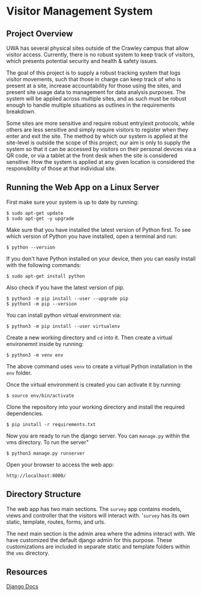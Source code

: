 # Visitor Management System

## Project Overview

UWA has several physical sites outside of the Crawley campus that allow visitor access. Currently, there is no robust system to keep track of visitors, which presents potential security and health & safety issues.

The goal of this project is to supply a robust tracking system that logs visitor movements, such that those in charge can keep track of who is present at a site, increase accountability for those using the sites, and present site usage data to management for data analysis purposes. The system will be applied across multiple sites, and as such must be robust enough to handle multiple situations as outlines in the requirements breakdown.

Some sites are more sensitive and require robust entry/exit protocols, while others are less sensitive and simply require visitors to register when they enter and exit the site. The method by which our system is applied at the site-level is outside the scope of this project; our aim is only to supply the system so that it can be accessed by visitors on their personal devices via a QR code, or via a tablet at the front desk when the site is considered sensitive. How the system is applied at any given location is considered the responsibility of those at that individual site.

## Running the Web App on a Linux Server

First make sure your system is up to date by running:

```shell
$ sudo apt-get update
$ sudo apt-get -y upgrade
```

Make sure that you have installed the latest version of Python first. To see which version of Python you have installed, open a terminal and run:

```shell
$ python --version
```

If you don't have Python installed on your device, then you can easily install with the following commands:

```shell
$ sudo apt-get install python
```

Also check if you have the latest version of pip.

```shell
$ python3 -m pip install --user --upgrade pip
$ python3 -m pip --version
```

You can install python virtual environment via:

```shell
$ python3 -m pip install --user virtualenv
```

Create a new working directory and `cd` into it. Then create a virtual environemnt inside by running:

```shell
$ python3 -m venv env
```

The above command uses `venv` to create a virtual Python installation in the `env` folder.

Once the virtual environment is created you can activate it by running:

```shell
$ source env/bin/activate
```

Clone the repository into your working directory and install the required dependencies.

```shell
$ pip install -r requirements.txt
```

Now you are ready to run the django server. You can `manage.py` within the vms directory. To run the server"

```shell
$ python3 manage.py runserver
```

Open your browser to access the web app:

```shell
http://localhost:8000/
```

## Directory Structure
The web app has two main sections. The ```survey``` app contains models, views and controller that the visitors will interact with. '```survey``` has its own static, template, routes, forms, and urls.

The next main section is the admin area where the admins interact with. We have customized the default django admin for this purpose. These customizations are included in separate static and template folders within the ```vms``` directory.

## Resources

[Django Docs](https://docs.djangoproject.com/en/3.2/)
